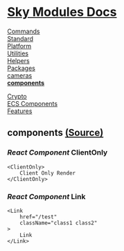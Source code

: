 <!--- This components was auto-generated using "pnpm exec sky readme" --> 

# [Sky Modules Docs](../README.md)

[Commands](..%2F%5Fcommands%2FREADME.md)   
[Standard](..%2Fstandard%2FREADME.md)   
[Platform](..%2Fplatform%2FREADME.md)   
[Utilities](..%2Futilities%2FREADME.md)   
[Helpers](..%2Fhelpers%2FREADME.md)   
[Packages](..%2Fpkgs%2FREADME.md)   
[cameras](..%2Fcameras%2FREADME.md)   
**[components](..%2Fcomponents%2FREADME.md)**   
  
[Crypto](..%2Fcrypto%2FREADME.md)   
[ECS Components](..%2Fecs%2FREADME.md)   
[Features](..%2Ffeatures%2FREADME.md)   

## components [(Source)](..%2Fcomponents%2F)

  
### _React Component_ ClientOnly

```tsx
<ClientOnly>
    Client Only Render
</ClientOnly>

```

### _React Component_ Link

```tsx
<Link
    href="/test"
    className="class1 class2"
>
    Link
</Link>

```